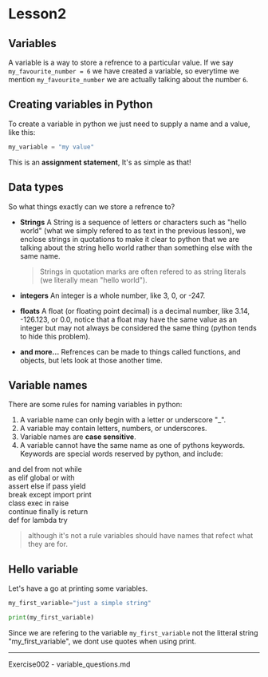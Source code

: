 # Lesson2

## Variables

A variable is a way to store a refrence to a particular value.
If we say `my_favourite_number = 6` we have created a variable, so everytime we
mention `my_favourite_number` we are actually talking about the number `6`.

## Creating variables in Python

To create a variable in python we just need to supply a name and a value,
like this:
```python
my_variable = "my value"
```
This is an __assignment statement__, It's as simple as that!

## Data types

So what things exactly can we store a refrence to?

* __Strings__
  A String is a sequence of letters or characters such as "hello world"
  (what we simply refered to as text in the previous lesson), we
  enclose strings in quotations to make it clear to python that we are talking
  about the string hello world rather than something else with the same name.

  > Strings in quotation marks are often refered to as string literals (we 
  > literally mean "hello world").

* __integers__
  An integer is a whole number, like 3, 0, or -247.

* __floats__
  A float (or floating point decimal) is a decimal number, like 3.14, -126.123,
  or 0.0, notice that a float may have the same value as an integer but may not
  always be considered the same thing (python tends to hide this problem).

* __and more...__
  Refrences can be made to things called functions, and objects, but lets look
  at those another time.

## Variable names

There are some rules for naming variables in python:

1. A variable name can only begin with a letter or underscore "_".
2. A variable may contain letters, numbers, or underscores.
3. Variable names are __case sensitive__.
4. A variable cannot have the same name as one of pythons keywords.
  Keywords are special words reserved by python, and include:
  
  and       del       from      not       while     
  as        elif      global    or        with      
  assert    else      if        pass      yield     
  break     except    import    print               
  class     exec      in        raise               
  continue  finally   is        return              
  def       for       lambda    try                 

> although it's not a rule variables should have names that refect what they are
> for.

## Hello variable

Let's have a go at printing some variables.

```python
my_first_variable="just a simple string"

print(my_first_variable)
```
Since we are refering to the variable `my_first_variable` not the litteral
string "my_first_variable", we dont use quotes when using print.

---
Exercise002 - variable_questions.md
